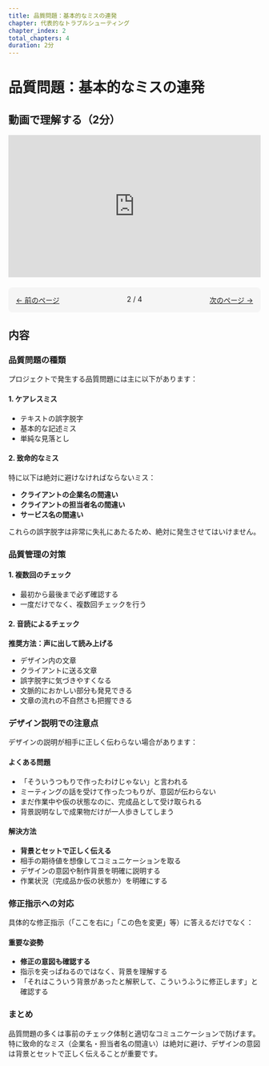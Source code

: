 ```yaml
---
title: 品質問題：基本的なミスの連発
chapter: 代表的なトラブルシューティング
chapter_index: 2
total_chapters: 4
duration: 2分
---
```


# 品質問題：基本的なミスの連発

## 動画で理解する（2分）

<div style="position: relative; padding-bottom: 56.25%; height: 0;"><iframe src="https://www.loom.com/share/a654eac0fcb042c88491d833f5795b69?sid=487413fe-2449-43ef-b3a1-001b8f152aed" frameborder="0" webkitallowfullscreen mozallowfullscreen allowfullscreen style="position: absolute; top: 0; left: 0; width: 100%; height: 100%;"></iframe></div>

<div style="display: flex; justify-content: space-between; margin-top: 20px; margin-bottom: 20px; padding: 15px; background: #f5f5f5; border-radius: 8px;">
  <div style="text-align: left;">
    <a href="01_納期が遅れそうな時.md">← 前のページ</a>
  </div>
  <div style="text-align: center;">
    2 / 4
  </div>
  <div style="text-align: right;">
    <a href="03_要件が変わってしまった.md">次のページ →</a>
  </div>
</div>

## 内容

### 品質問題の種類

プロジェクトで発生する品質問題には主に以下があります：

#### 1. ケアレスミス
- テキストの誤字脱字
- 基本的な記述ミス
- 単純な見落とし

#### 2. 致命的なミス
特に以下は絶対に避けなければならないミス：
- **クライアントの企業名の間違い**
- **クライアントの担当者名の間違い**
- **サービス名の間違い**

これらの誤字脱字は非常に失礼にあたるため、絶対に発生させてはいけません。

### 品質管理の対策

#### 1. 複数回のチェック
- 最初から最後まで必ず確認する
- 一度だけでなく、複数回チェックを行う

#### 2. 音読によるチェック
**推奨方法：声に出して読み上げる**
- デザイン内の文章
- クライアントに送る文章
- 誤字脱字に気づきやすくなる
- 文脈的におかしい部分も発見できる
- 文章の流れの不自然さも把握できる

### デザイン説明での注意点

デザインの説明が相手に正しく伝わらない場合があります：

#### よくある問題
- 「そういうつもりで作ったわけじゃない」と言われる
- ミーティングの話を受けて作ったつもりが、意図が伝わらない
- まだ作業中や仮の状態なのに、完成品として受け取られる
- 背景説明なしで成果物だけが一人歩きしてしまう

#### 解決方法
- **背景とセットで正しく伝える**
- 相手の期待値を想像してコミュニケーションを取る
- デザインの意図や制作背景を明確に説明する
- 作業状況（完成品か仮の状態か）を明確にする

### 修正指示への対応

具体的な修正指示（「ここを右に」「この色を変更」等）に答えるだけでなく：

#### 重要な姿勢
- **修正の意図も確認する**
- 指示を突っぱねるのではなく、背景を理解する
- 「それはこういう背景があったと解釈して、こういうふうに修正します」と確認する

### まとめ

品質問題の多くは事前のチェック体制と適切なコミュニケーションで防げます。特に致命的なミス（企業名・担当者名の間違い）は絶対に避け、デザインの意図は背景とセットで正しく伝えることが重要です。